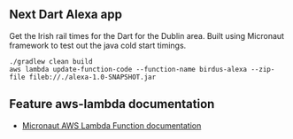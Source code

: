 ## Next Dart Alexa app

Get the Irish rail times for the Dart for the Dublin area.
Built using Micronaut framework to test out the java cold start timings.

```
./gradlew clean build  
aws lambda update-function-code --function-name birdus-alexa --zip-file fileb://./alexa-1.0-SNAPSHOT.jar
```

## Feature aws-lambda documentation

- [Micronaut AWS Lambda Function documentation](https://micronaut-projects.github.io/micronaut-aws/latest/guide/index.html#lambda)

